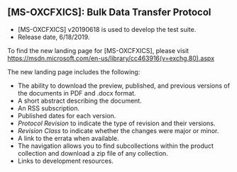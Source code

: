 ## [MS-OXCFXICS]: Bulk Data Transfer Protocol 
- [MS-OXCFXICS] v20190618 is used to develop the test suite. 
- Release date, 6/18/2019.

To find the new landing page for [MS-OXCFXICS], please visit https://msdn.microsoft.com/en-us/library/cc463916(v=exchg.80).aspx

The new landing page includes the following:
- The ability to download the preview, published, and previous versions of the documents in PDF and .docx format.
- A short abstract describing the document.
- An RSS subscription.
- Published dates for each version.
- *Protocol Revision* to indicate the type of revision and their versions.
- *Revision Class* to indicate whether the changes were
major or minor.
- A link to the errata when available.
- The navigation allows you to find subcollections within the product collection and download a
zip file of any collection.
- Links to development resources.